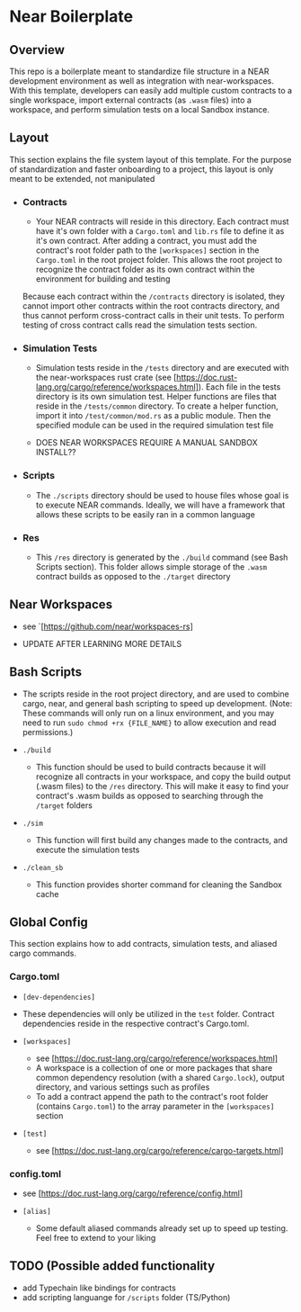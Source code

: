 # Near Boilerplate

## Overview

This repo is a boilerplate meant to standardize file structure in a NEAR development environment as well as integration with near-workspaces. 
With this template, developers can easily add multiple custom contracts to a single workspace, import external contracts (as `.wasm` files) into a workspace, and perform simulation tests on 
a local Sandbox instance.

## Layout

This section explains the file system layout of this template. For the purpose of standardization and faster onboarding to a project, this layout is only meant to be extended, not manipulated
- ### Contracts

    - Your NEAR contracts will reside in this directory. Each contract must have it's own folder with a `Cargo.toml` and `lib.rs` file to define it as it's own contract. After adding a contract, you must add the contract's root folder path to the `[workspaces]` section in the `Cargo.toml` in the root project folder. This allows the root project to recognize the contract folder as its own contract within the environment for building and testing

    Because each contract within the `/contracts` directory is isolated, they cannot import other contracts within the root contracts directory, and thus cannot perform cross-contract calls in their unit tests. To perform testing of cross contract calls read the simulation tests section.
- ### Simulation Tests

    - Simulation tests reside in the `/tests` directory and are executed with the near-workspaces rust crate (see [https://doc.rust-lang.org/cargo/reference/workspaces.html]). Each file in the tests directory is its own simulation test. Helper functions are files that reside in the `/tests/common` directory. To create a helper function, import it into `/test/common/mod.rs` as a public module. Then the specified module can be used in the required simulation test file

    - DOES NEAR WORKSPACES REQUIRE A MANUAL SANDBOX INSTALL??

- ### Scripts

    - The `./scripts` directory should be used to house files whose goal is to execute NEAR commands. Ideally, we will have a framework that allows these scripts to be easily ran in a common language

- ### Res

    - This `/res` directory is generated by the `./build` command (see Bash Scripts section). This folder allows simple storage of the `.wasm` contract builds as opposed to the `./target` directory

## Near Workspaces
- see `[https://github.com/near/workspaces-rs]

- UPDATE AFTER LEARNING MORE DETAILS

## Bash Scripts

- The scripts reside in the root project directory, and are used to combine cargo, near, and general bash scripting to speed up development. 
(Note: These commands will only run on a linux environment, and you may need to run `sudo chmod +rx {FILE_NAME}` to allow execution and read permissions.)

- `./build` 
    - This function should be used to build contracts because it will recognize all contracts in your workspace, and copy the build output (.wasm files) to the `/res` directory. This will make it easy to find 
    your contract's .wasm builds as opposed to searching through the `/target` folders

- `./sim`
    - This function will first build any changes made to the contracts, and execute the simulation tests

- `./clean_sb`
    - This function provides shorter command for cleaning the Sandbox cache


 
## Global Config

This section explains how to add contracts, simulation tests, and aliased cargo commands.

### Cargo.toml
- `[dev-dependencies]`
 - These dependencies will only be utilized in the `test` folder. Contract dependencies reside in the respective contract's Cargo.toml.

- `[workspaces]`
    - see [https://doc.rust-lang.org/cargo/reference/workspaces.html]
    - A workspace is a collection of one or more packages that share common dependency resolution (with a shared `Cargo.lock`), output directory, and various settings such as profiles
    - To add a contract append the path to the contract's root folder (contains `Cargo.toml`) to the array parameter in the `[workspaces]` section

- `[test]`
    - see  [https://doc.rust-lang.org/cargo/reference/cargo-targets.html]

### config.toml
- see [https://doc.rust-lang.org/cargo/reference/config.html]

- `[alias]`
    - Some default aliased commands already set up to speed up testing. Feel free to extend to your liking

## TODO (Possible added functionality
- add Typechain like bindings for contracts
- add scripting languange for `/scripts` folder (TS/Python)
